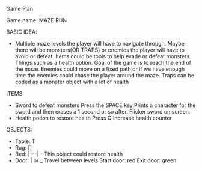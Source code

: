 Game Plan

Game name: MAZE RUN

BASIC IDEA: 
- Multiple maze levels the player will have to navigate through. Maybe there will be monsters(OR TRAPS) or enemies the player will have to avoid or defeat. Items could be tools to help evade or defeat monsters. Things such as a health potion.  Goal of the game is to reach the end of the maze.
Enemies could move on a fixed path or if we have enough time the enemies could chase the player around the maze. 
Traps can be coded as a monster object with a lot of health

ITEMS:
- Sword to defeat monsters
	Press the SPACE key
	Prints a character for the sword and then erases a 1 second or so after. Flicker sword on screen. 
- Health potion to restore health
	Press Q
	Increase health counter

OBJECTS:
- Table: T
- Rug: [] 
- Bed: |---| - This object could restore health
- Door: | or _
	Travel between levels
	Start door: red
	Exit door: green
